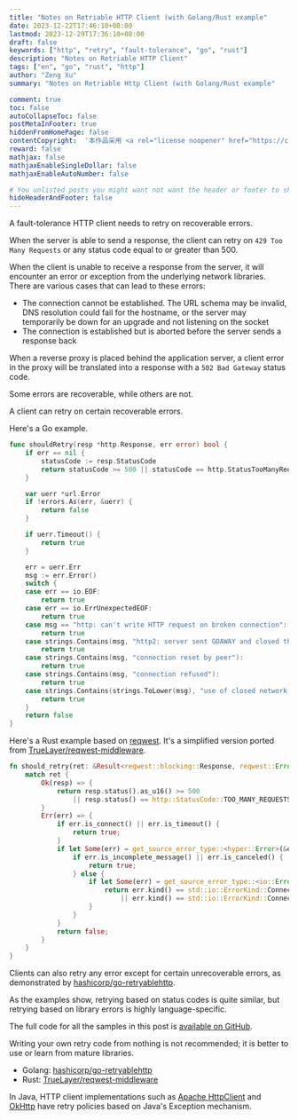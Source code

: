```yaml
---
title: "Notes on Retriable HTTP Client (with Golang/Rust example"
date: 2023-12-22T17:46:10+08:00
lastmod: 2023-12-29T17:36:10+08:00
draft: false
keywords: ["http", "retry", "fault-tolerance", "go", "rust"]
description: "Notes on Retriable HTTP Client"
tags: ["en", "go", "rust", "http"]
author: "Zeng Xu"
summary: "Notes on Retriable Http Client (with Golang/Rust example"

comment: true
toc: false
autoCollapseToc: false
postMetaInFooter: true
hiddenFromHomePage: false
contentCopyright:  '本作品采用 <a rel="license noopener" href="https://creativecommons.org/licenses/by-nc-nd/4.0/" target="_blank">知识共享署名-非商业性使用-禁止演绎 4.0 国际许可协议</a> 进行许可，转载时请注明原文链接。'    
reward: false
mathjax: false
mathjaxEnableSingleDollar: false
mathjaxEnableAutoNumber: false

# You unlisted posts you might want not want the header or footer to show
hideHeaderAndFooter: false
---
```


A fault-tolerance HTTP client needs to retry on recoverable errors.

When the server is able to send a response, the client can retry on `429 Too Many Requests` or any status code equal to or greater than 500.

When the client is unable to receive a response from the server, it will encounter an error or exception from the underlying network libraries. There are various cases that can lead to these errors:
- The connection cannot be established. The URL schema may be invalid, DNS resolution could fail for the hostname, or the server may temporarily be down for an upgrade and not listening on the socket
- The connection is established but is aborted before the server sends a response back

When a reverse proxy is placed behind the application server, a client error in the proxy will be translated into a response with a `502 Bad Gateway` status code.

Some errors are recoverable, while others are not.

A client can retry on certain recoverable errors.

Here's a Go example.

```go
func shouldRetry(resp *http.Response, err error) bool {
	if err == nil {
		statusCode := resp.StatusCode
		return statusCode >= 500 || statusCode == http.StatusTooManyRequests
	}

	var uerr *url.Error
	if !errors.As(err, &uerr) {
		return false
	}

	if uerr.Timeout() {
		return true
	}

	err = uerr.Err
	msg := err.Error()
	switch {
	case err == io.EOF:
		return true
	case err == io.ErrUnexpectedEOF:
		return true
	case msg == "http: can't write HTTP request on broken connection":
		return true
	case strings.Contains(msg, "http2: server sent GOAWAY and closed the connection"):
		return true
	case strings.Contains(msg, "connection reset by peer"):
		return true
	case strings.Contains(msg, "connection refused"):
		return true
	case strings.Contains(strings.ToLower(msg), "use of closed network connection"):
		return true
	}
	return false
}
```

Here's a Rust example based on [reqwest]. It's a simplified version ported from [TrueLayer/reqwest-middleware].

```rust
fn should_retry(ret: &Result<reqwest::blocking::Response, reqwest::Error>) -> bool {
    match ret {
        Ok(resp) => {
            return resp.status().as_u16() >= 500
                || resp.status() == http::StatusCode::TOO_MANY_REQUESTS
        }
        Err(err) => {
            if err.is_connect() || err.is_timeout() {
                return true;
            }
            if let Some(err) = get_source_error_type::<hyper::Error>(&err) {
                if err.is_incomplete_message() || err.is_canceled() {
                    return true;
                } else {
                    if let Some(err) = get_source_error_type::<io::Error>(err) {
                        return err.kind() == std::io::ErrorKind::ConnectionReset
                            || err.kind() == std::io::ErrorKind::ConnectionAborted;
                    }
                }
            }
            return false;
        }
    }
}
```

Clients can also retry any error except for certain unrecoverable errors, as demonstrated by [hashicorp/go-retryablehttp].

As the examples show, retrying based on status codes is quite similar, but retrying based on library errors is highly language-specific.

The full code for all the samples in this post is [available on GitHub](https://github.com/phosae/samples/tree/main/2023/http-client-retry).

Writing your own retry code from nothing is not recommended; it is better to use or learn from mature libraries.

- Golang: [hashicorp/go-retryablehttp]
- Rust: [TrueLayer/reqwest-middleware]

In Java, HTTP client implementations such as [Apache HttpClient] and [OkHttp] have retry policies based on Java's Exception mechanism.

[reqwest]: https://github.com/seanmonstar/reqwest
[TrueLayer/reqwest-middleware]: https://github.com/TrueLayer/reqwest-middleware/blob/main/reqwest-retry/src/retryable_strategy.rs
[hashicorp/go-retryablehttp]: https://github.com/hashicorp/go-retryablehttp
[Apache HttpClient]: https://github.com/apache/httpcomponents-client
[OkHttp]: https://github.com/square/okhttp